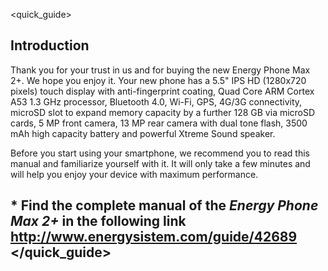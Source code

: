 <quick_guide>

## Introduction
Thank you for your trust in us and for buying the new Energy Phone Max 2+. We hope you enjoy it.
Your new phone has a 5.5" IPS HD (1280x720 pixels) touch display with anti-fingerprint coating, Quad Core ARM Cortex A53 1.3 GHz processor, Bluetooth 4.0, Wi-Fi, GPS, 4G/3G connectivity, microSD slot to expand memory capacity by a further 128 GB via microSD cards, 5 MP front camera, 13 MP rear camera with dual tone flash, 3500 mAh high capacity battery and powerful Xtreme Sound speaker.

Before you start using your smartphone, we recommend you to read this manual and familiarize yourself with it.  It will only take a few minutes and will help you enjoy your device with maximum performance.

## <unique> * Find the complete manual of the *Energy Phone Max 2+* in the following link  http://www.energysistem.com/guide/42689</unique> </quick_guide>
 
